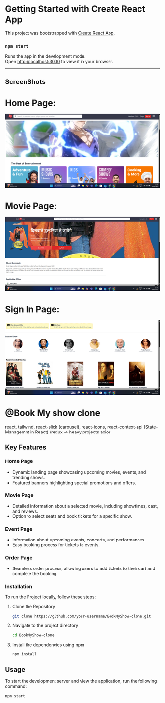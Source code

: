 # Getting Started with Create React App
This project was bootstrapped with [Create React App]([https://github.com/facebook/create-react-app](https://bookmyshow-clone-omega.vercel.app/)).


### `npm start`
Runs the app in the development mode.\
Open [http://localhost:3000](http://localhost:3000) to view it in your browser.

--------------------------------------------------------------------------------------------------------------------------

## ScreenShots

# Home Page:
![App Screenshot](screenshot/home.page.png)

# Movie Page:

![App Screenshot](/screenshot/Movie.png)

# Sign In Page:

![App Screenshot](/screenshot/cast.png)

# @Book My show clone

react, 
tailwind,
react-slick (carousel),
react-icons,
react-context-api (State-Managemnt in React) /redux => heavy projects
axios 

## Key Features

### Home Page

- Dynamic landing page showcasing upcoming movies, events, and trending shows.
- Featured banners highlighting special promotions and offers.

### Movie Page

- Detailed information about a selected movie, including showtimes, cast, and reviews.
- Option to select seats and book tickets for a specific show.

### Event Page

- Information about upcoming events, concerts, and performances.
- Easy booking process for tickets to events.

### Order Page

- Seamless order process, allowing users to add tickets to their cart and complete the booking.

### Installation

To run the Project locally, follow these steps:

1. Clone the Repository

   ```bash
   git clone https://github.com/your-username/BookMyShow-clone.git
   ```

2. Navigate to the project directory

   ```bash
   cd BookMyShow-clone
   ```

3. Install the dependencies using npm

   ```bash
   npm install
   ```

## Usage

To start the development server and view the application, run the following command:

```bash
npm start
```

